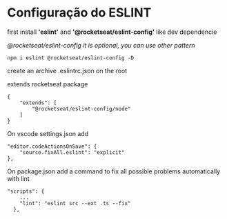 # Configuração do ESLINT

first install **'eslint'** and **'@rocketseat/eslint-config'** like dev dependencie


_@rocketseat/eslint-config it is optional, you can use other pattern_

~~~npm
npm i eslint @rocketseat/eslint-config -D
~~~

create an archive .eslintrc.json on the root

extends rocketseat package

```
{
    "extends": [
        "@rocketseat/eslint-config/node"
    ]
}
```

On vscode settings.json add

```
"editor.codeActionsOnSave": {
    "source.fixAll.eslint": "explicit"
},
```

On package.json add a command to fix all possible problems automatically with lint

```
"scripts": {
    ...
    "lint": "eslint src --ext .ts --fix"
  },
```